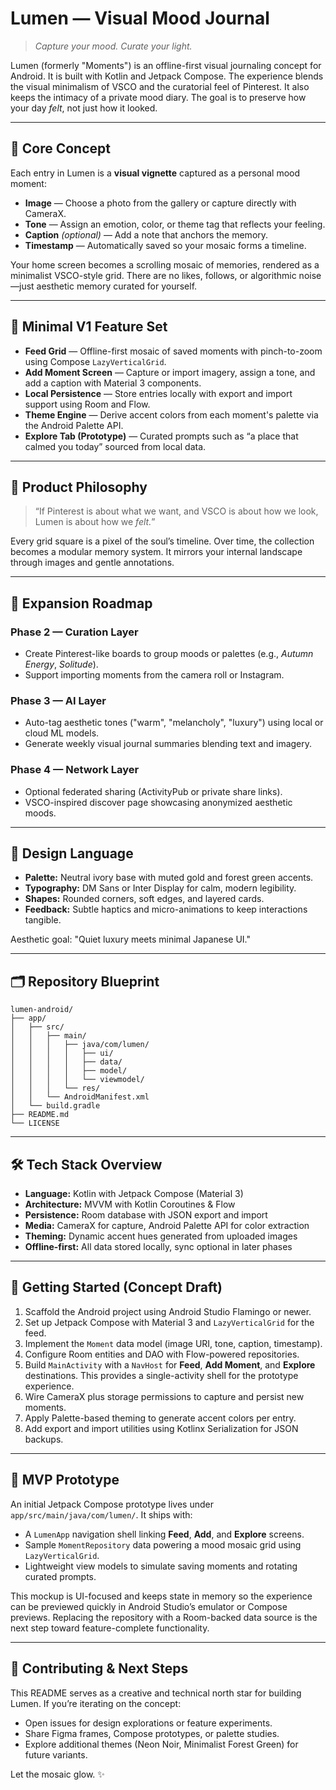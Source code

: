 # Lumen — Visual Mood Journal

> *Capture your mood. Curate your light.*

Lumen (formerly "Moments") is an offline-first visual journaling concept for Android.
It is built with Kotlin and Jetpack Compose.
The experience blends the visual minimalism of VSCO and the curatorial feel of Pinterest.
It also keeps the intimacy of a private mood diary.
The goal is to preserve how your day *felt*, not just how it looked.

---

## 🌄 Core Concept

Each entry in Lumen is a **visual vignette** captured as a personal mood moment:

- **Image** — Choose a photo from the gallery or capture directly with CameraX.
- **Tone** — Assign an emotion, color, or theme tag that reflects your feeling.
- **Caption** *(optional)* — Add a note that anchors the memory.
- **Timestamp** — Automatically saved so your mosaic forms a timeline.

Your home screen becomes a scrolling mosaic of memories, rendered as a minimalist VSCO-style grid.
There are no likes, follows, or algorithmic noise—just aesthetic memory curated for yourself.

---

## 🎯 Minimal V1 Feature Set

- **Feed Grid** — Offline-first mosaic of saved moments with pinch-to-zoom using Compose
  `LazyVerticalGrid`.
- **Add Moment Screen** — Capture or import imagery,
  assign a tone, and add a caption with Material 3 components.
- **Local Persistence** — Store entries locally with export and import support using Room and Flow.
- **Theme Engine** — Derive accent colors from each moment's palette via the Android Palette API.
- **Explore Tab (Prototype)** — Curated prompts such as “a place that calmed you today” sourced from
  local data.

---

## 🧠 Product Philosophy

> “If Pinterest is about what we want, and VSCO is about how we look, Lumen is about how we *felt.*”

Every grid square is a pixel of the soul’s timeline.
Over time, the collection becomes a modular memory system.
It mirrors your internal landscape through images and gentle annotations.

---

## 🧱 Expansion Roadmap

### Phase 2 — Curation Layer
- Create Pinterest-like boards to group moods or palettes (e.g., *Autumn Energy*, *Solitude*).
- Support importing moments from the camera roll or Instagram.

### Phase 3 — AI Layer
- Auto-tag aesthetic tones ("warm", "melancholy", "luxury") using local or cloud ML models.
- Generate weekly visual journal summaries blending text and imagery.

### Phase 4 — Network Layer
- Optional federated sharing (ActivityPub or private share links).
- VSCO-inspired discover page showcasing anonymized aesthetic moods.

---

## 🎨 Design Language

- **Palette:** Neutral ivory base with muted gold and forest green accents.
- **Typography:** DM Sans or Inter Display for calm, modern legibility.
- **Shapes:** Rounded corners, soft edges, and layered cards.
- **Feedback:** Subtle haptics and micro-animations to keep interactions tangible.

Aesthetic goal: "Quiet luxury meets minimal Japanese UI."

---

## 🗂️ Repository Blueprint

```
lumen-android/
├── app/
│   ├── src/
│   │   ├── main/
│   │   │   ├── java/com/lumen/
│   │   │   │   ├── ui/
│   │   │   │   ├── data/
│   │   │   │   ├── model/
│   │   │   │   └── viewmodel/
│   │   │   └── res/
│   │   └── AndroidManifest.xml
│   └── build.gradle
├── README.md
└── LICENSE
```

---

## 🛠️ Tech Stack Overview

- **Language:** Kotlin with Jetpack Compose (Material 3)
- **Architecture:** MVVM with Kotlin Coroutines & Flow
- **Persistence:** Room database with JSON export and import
- **Media:** CameraX for capture, Android Palette API for color extraction
- **Theming:** Dynamic accent hues generated from uploaded images
- **Offline-first:** All data stored locally, sync optional in later phases

---

## 🚀 Getting Started (Concept Draft)

1. Scaffold the Android project using Android Studio Flamingo or newer.
2. Set up Jetpack Compose with Material 3 and `LazyVerticalGrid` for the feed.
3. Implement the `Moment` data model (image URI, tone, caption, timestamp).
4. Configure Room entities and DAO with Flow-powered repositories.
5. Build `MainActivity` with a `NavHost` for **Feed**, **Add Moment**, and **Explore** destinations.
   This provides a single-activity shell for the prototype experience.
6. Wire CameraX plus storage permissions to capture and persist new moments.
7. Apply Palette-based theming to generate accent colors per entry.
8. Add export and import utilities using Kotlinx Serialization for JSON backups.

---

## 🧪 MVP Prototype

An initial Jetpack Compose prototype lives under `app/src/main/java/com/lumen/`. It ships with:

- A `LumenApp` navigation shell linking **Feed**, **Add**, and **Explore** screens.
- Sample `MomentRepository` data powering a mood mosaic grid using `LazyVerticalGrid`.
- Lightweight view models to simulate saving moments and rotating curated prompts.

This mockup is UI-focused and keeps state in memory so the experience can be previewed quickly in
Android Studio’s emulator or Compose previews.
Replacing the repository with a Room-backed data source is the next step toward feature-complete
functionality.

---

## 🤝 Contributing & Next Steps

This README serves as a creative and technical north star for building Lumen.
If you’re iterating on the concept:

- Open issues for design explorations or feature experiments.
- Share Figma frames, Compose prototypes, or palette studies.
- Explore additional themes (Neon Noir, Minimalist Forest Green) for future variants.

Let the mosaic glow. ✨
